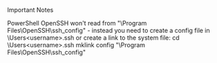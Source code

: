 Important Notes

PowerShell OpenSSH won't read from "\Program Files\OpenSSH\ssh_config" - instead you need to
create a config file in \Users\<username>\.ssh or create a link to the system file:
cd \Users\<username>\.ssh
mklink config "\Program Files\OpenSSH\ssh_config"

